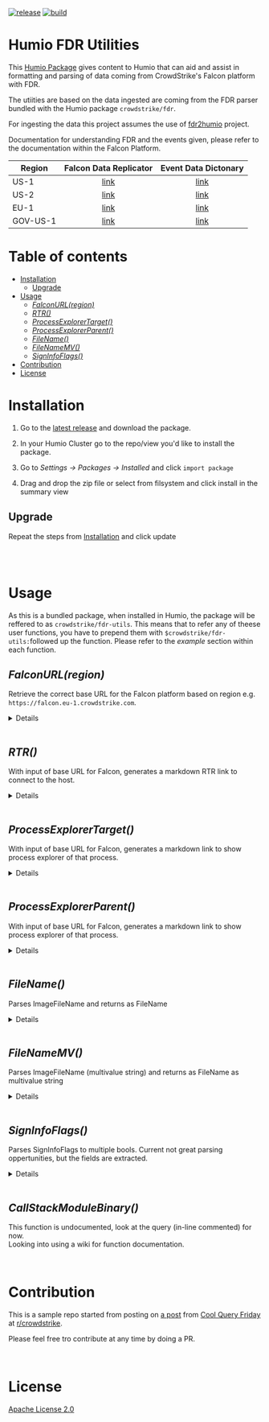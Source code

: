 [![release](https://github.com/kra-ts/humio-fdr-utils/actions/workflows/release.yml/badge.svg)](https://github.com/kra-ts/humio-fdr-utils/actions/workflows/release.yml)
[![build](https://github.com/kra-ts/humio-fdr-utils/actions/workflows/build.yml/badge.svg)](https://github.com/kra-ts/humio-fdr-utils/actions/workflows/build.yml)


# Humio FDR Utilities

This [Humio Package](https://docs.humio.com/docs/packages/)  gives content to Humio that can aid and assist in formatting and parsing of data coming from CrowdStrike's Falcon platform with FDR.

The utiities are based on the data ingested are coming from the FDR parser bundled with the Humio package `crowdstrike/fdr`.

For ingesting the data this project assumes the use of [fdr2humio](https://github.com/humio/fdr2humio) project.

Documentation for understanding FDR and the events given, please refer to the documentation within the Falcon Platform.

| Region   |                                  Falcon Data Replicator                                  |                                   Event Data Dictonary                                    |
|----------|:----------------------------------------------------------------------------------------:|:-----------------------------------------------------------------------------------------:|
| US-1     |      [link](https://falcon.crowdstrike.com/documentation/9/falcon-data-replicator)       |      [link](https://falcon.crowdstrike.com/documentation/26/events-data-dictionary)       |
| US-2     |    [link](https://falcon.us-2.crowdstrike.com/documentation/9/falcon-data-replicator)    |    [link](https://falcon.us-2.crowdstrike.com/documentation/26/events-data-dictionary)    |
| EU-1     |    [link](https://falcon.eu-1.crowdstrike.com/documentation/9/falcon-data-replicator)    |    [link](https://falcon.eu-1.crowdstrike.com/documentation/26/events-data-dictionary)    |
| GOV-US-1 | [link](https://falcon.laggar.gcw.crowdstrike.com/documentation/9/falcon-data-replicator) | [link](https://falcon.laggar.gcw.crowdstrike.com/documentation/26/events-data-dictionary) |

# Table of contents

* [Installation](#installation)
  * [Upgrade](#upgrade)
* [Usage](#usage)
  * [<em>FalconURL(region)</em>](#falconurlregion)
  * [<em>RTR()</em>](#rtr)
  * [<em>ProcessExplorerTarget()</em>](#processexplorertarget)
  * [<em>ProcessExplorerParent()</em>](#processexplorerparent)
  * [<em>FileName()</em>](#filename)
  * [<em>FileNameMV()</em>](#filenamemv)
  * [<em>SignInfoFlags()</em>](#signinfoflags)
* [Contribution](#contribution)
* [License](#license)

# Installation

1. Go to the [latest release](https://github.com/kra-ts/humio-fdr-utils/releases/latest) and download the package.

2. In your Humio Cluster go to the repo/view you'd like to install the package.

3. Go to _Settings -> Packages -> Installed_ and click `import package` 

4. Drag and drop the zip file or select from filsystem and click install in the summary view

## Upgrade

Repeat the steps from [Installation](#installation) and click update

<br /><br />

# Usage

As this is a bundled package, when installed in Humio, the package will be reffered to as `crowdstrike/fdr-utils`. This means that to refer any of theese user functions, you have to prepend them with `$crowdstrike/fdr-utils:`followed up the function. Please refer to the _example_ section within each function.

## _FalconURL(region)_

Retrieve the correct base URL for the Falcon platform based on region  e.g. `https://falcon.eu-1.crowdstrike.com`.

<details><summary>Details</summary><br />

**Parameters**:

| name     | type   | required | default | Description                                     |
| -------- | :----: | :------: | :-----: | ----------------------------------------------- |
| `region` | string | No       | `US-1`  | Regions defined `US-1` `US-2` `EU-1` `US-GOV-1` |  

<br />

**Outputs**:

| name            | return type | type   | Description                                                          |
|-----------------|-------------|--------|----------------------------------------------------------------------|
| `falcon.region` | field       | string | The region parameter in all-uppercase                                |
| `falcon.url`    | field       | string | Will return the url for the Falcon platform for the specified region |

<br />

**Example**:

```
$crowdstrike/fdr-utils:FalconURL(region=eu-1)
```

</details><br />


## _RTR()_

With input of base URL for Falcon, generates a markdown RTR link to connect to the host.

<details><summary>Details</summary><br />

**Inputs**:

| name         | input type | type   | Description                     |
|--------------|------------|--------|---------------------------------|
| `aid`        | field      | string | AID of the target agent         |
| `#cid`       | field      | string | CID of the target tenant        |
| `falcon.url` | field      | string | Base URL of the Falcon platform |

<br />

**Outputs**:

| name         | return type | type   | Description                                          |
|--------------|-------------|--------|------------------------------------------------------|
| `falcon.RTR` | field       | string | Markdown fomatted string that gives a link to do RTR |

<br />

**Example**:

```
#type="FDR" #event_simpleName != * ComputerName = * aid = *
| groupBy(["#cid", "aid"], function=selectLast(["ComputerName"]))
| $crowdstrike/fdr-utils:FalconURL(region=eu-1)
| $crowdstrike/fdr-utils:RTR()
| table([aid, ComputerName, falcon.RTR])
```

</details><br />

## _ProcessExplorerTarget()_

With input of base URL for Falcon, generates a markdown link to show process explorer of that process.

<details><summary>Details</summary><br />

**Inputs**:

| name              | input type | type   | Description                        |
|-------------------|------------|--------|------------------------------------|
| `TargetProcessId` | field      | string | TargetProcessId to create link for |
| `aid`             | field      | string | AID of the target agent            |
| `#cid`            | field      | string | CID of the target tenant           |
| `falcon.url`      | field      | string | Base URL of the Falcon platform    |

<br />

**Outputs**:

| name                             | return type | type   | Description                                               |
|----------------------------------|-------------|--------|-----------------------------------------------------------|
| `falcon.process_explorer_target` | field       | string | Markdown fomatted string linking to the target process ID |

<br />

**Example**:

```
#type="FDR" #event_simpleName=ProcessRollup2 TargetProcessId=* /admin/i (net.exe or net1.exe)
| groupBy(["#cid", "aid", "TargetProcessId"], function=selectLast(CommandLine))
| $crowdstrike/fdr-utils:FalconURL(region=eu-1)
| $crowdstrike/fdr-utils:ProcessExplorerTarget()
| drop([#cid, falcon.region, falcon.url])
```

</details><br />

## _ProcessExplorerParent()_

With input of base URL for Falcon, generates a markdown link to show process explorer of that process.

<details><summary>Details</summary><br />

 **Inputs**:

| name              | input type | type   | Description                        |
|-------------------|------------|--------|------------------------------------|
| `ParentProcessId` | field      | string | ParentProcessId to create link for |
| `aid`             | field      | string | AID of the target agent            |
| `#cid`            | field      | string | CID of the target tenant           |
| `falcon.url`      | field      | string | Base URL of the Falcon platform    |

<br />

**Outputs**:

| name                             | return type | type   | Description                                               |
|----------------------------------|-------------|--------|-----------------------------------------------------------|
| `falcon.process_explorer_parent` | field       | string | Markdown fomatted string linking to the parent process ID |

<br />

**Example**:

```
#type="FDR" #event_simpleName=ProcessRollup2 ParentProcessId=* /admin/i (net.exe or net1.exe)
| groupBy(["#cid", "aid", "ParentProcessId"], function=[collect(CommandLine, separator="\r"), count()])
| $crowdstrike/fdr-utils:FalconURL(region=eu-1)
| $crowdstrike/fdr-utils:ProcessExplorerParent()
| drop([#cid, falcon.region, falcon.url])
```

</details><br />

## _FileName()_

Parses ImageFileName and returns as FileName

<details><summary>Details</summary><br />

 **Inputs**:

| name            | input type | type   | Description                                                                                                             |
|-----------------|------------|--------|-------------------------------------------------------------------------------------------------------------------------|
| `ImageFileName` | field      | string | ImageFileName contains the path to exract FileName from, e.g.<br /> `\Device\HarddiskVolume4\Windows\System32\net1.exe` |
<br />

**Outputs**:

| name       | return type | type   | Description                                     |
|------------|-------------|--------|-------------------------------------------------|
| `FileName` | field       | string | FileName for the inputted path, e.g. `net1.exe` |

<br />

**Example**:

```
#type = FDR "#event_simpleName" = ProcessRollup2
| groupBy(["aid", "ParentProcessId"], function={$crowdstrike/fdr-utils:FileName() | collect(FileName)})
```

</details><br />

## _FileNameMV()_

Parses ImageFileName (multivalue string) and returns as FileName as multivalue string

<details><summary>Details</summary><br />

 **Inputs**:

| name            | input type | type   | Description                                                                                                                                                                |
|-----------------|------------|--------|----------------------------------------------------------------------------------------------------------------------------------------------------------------------------|
| `ImageFileName` | field      | string | ImageFileName contains the paths to exract FileNames from, e.g.<br /> `\Device\HarddiskVolume4\Windows\System32\net1.exe \Device\HarddiskVolume4\Windows\System32\net.exe` |

<br />

**Outputs**:

| name       | return type | type   | Description                                              |
|------------|-------------|--------|----------------------------------------------------------|
| `FileName` | field       | string | FileNames for the inputted path, e.g. `net1.exe net.exe` |

<br />

**Example**:

```
#type = FDR "#event_simpleName" = ProcessRollup2
| groupBy(["aid", "ParentProcessId"], function=[count(), {collect(ImageFileName)}])
| $crowdstrike/fdr-utils:FileNameMV()
| drop(ImageFileName)
```

</details><br />

## _SignInfoFlags()_

Parses SignInfoFlags to multiple bools. Current not great parsing oppertunities, but the fields are extracted.

<details><summary>Details</summary><br />

 **Inputs**:

| name            | input type | type   | Description                                                                                                                                                                |
|-----------------|------------|--------|----------------------------------------------------------------------------------------------------------------------------------------------------------------------------|
| `SignInfoFlags` | field      | string | decimal representation of hexadecimal flags for binaries, e.g. |

<br />

**Outputs**:

| name                              | return type | type | Description                                     |
|-----------------------------------|-------------|------|-------------------------------------------------|
| `falcon.sign.self_signed`         | field       | bool | SIGNATURE_FLAG_SELF_SIGNED (0x00000001)         |
| `falcon.sign.ms_signed`           | field       | bool | SIGNATURE_FLAG_MS_SIGNED (0x00000002)           |
| `falcon.sign.test_signed`         | field       | bool | SIGNATURE_FLAG_TEST_SIGNED (0x00000004)         |
| `falcon.sign.ms_cross_signed`     | field       | bool | SIGNATURE_FLAG_MS_CROSS_SIGNED (0x00000008)     |
| `falcon.sign.cat_signed`          | field       | bool | SIGNATURE_FLAG_CAT_SIGNED (0x00000010)          |
| `falcon.sign.drm_signed`          | field       | bool | SIGNATURE_FLAG_DRM_SIGNED (0x00000020)          |
| `falcon.sign.drm_test_signed`     | field       | bool | SIGNATURE_FLAG_DRM_TEST_SIGNED (0x00000040)     |
| `falcon.sign.ms_cat_signed`       | field       | bool | SIGNATURE_FLAG_MS_CAT_SIGNED (0x00000080)       |
| `falcon.sign.catalogs_reloaded`   | field       | bool | SIGNATURE_FLAG_CATALOGS_RELOADED (0x00000100)   |
| `falcon.sign.no_signature`        | field       | bool | SIGNATURE_FLAG_NO_SIGNATURE (0x00000200)        |
| `falcon.sign.invalid_sign_chain`  | field       | bool | SIGNATURE_FLAG_INVALID_SIGN_CHAIN (0x00000400)  |
| `falcon.sign.sign_hash_mismatch`  | field       | bool | SIGNATURE_FLAG_SIGN_HASH_MISMATCH (0x00000800)  |
| `falcon.sign.no_code_key_usage`   | field       | bool | SIGNATURE_FLAG_NO_CODE_KEY_USAGE (0x00001000)   |
| `falcon.sign.no_page_hashes`      | field       | bool | SIGNATURE_FLAG_NO_PAGE_HASHES (0x00002000)      |
| `falcon.sign.failed_cert_check`   | field       | bool | SIGNATURE_FLAG_FAILED_CERT_CHECK (0x00004000)   |
| `falcon.sign.no_embedded_cert`    | field       | bool | SIGNATURE_FLAG_NO_EMBEDDED_CERT (0x00008000)    |
| `falcon.sign.failed_copy_keys`    | field       | bool | SIGNATURE_FLAG_FAILED_COPY_KEYS (0x00010000)    |
| `falcon.sign.unknown_error`       | field       | bool | SIGNATURE_FLAG_UNKNOWN_ERROR (0x00020000)       |
| `falcon.sign.has_valid_signature` | field       | bool | SIGNATURE_FLAG_HAS_VALID_SIGNATURE (0x00040000) |
| `falcon.sign.embedded_signed`     | field       | bool | SIGNATURE_FLAG_EMBEDDED_SIGNED (0x00080000)     |
| `falcon.sign.3rd_party_root`      | field       | bool | SIGNATURE_FLAG_3RD_PARTY_ROOT (0x00100000)      |
| `falcon.sign.trusted_boot_root`   | field       | bool | SIGNATURE_FLAG_TRUSTED_BOOT_ROOT (0x00200000)   |
| `falcon.sign.uefi_root`           | field       | bool | SIGNATURE_FLAG_UEFI_ROOT (0x00400000)           |
| `falcon.sign.prs_win81_root`      | field       | bool | SIGNATURE_FLAG_PRS_WIN81_ROOT (0x00800000)      |
| `falcon.sign.flight_root`         | field       | bool | SIGNATURE_FLAG_FLIGHT_ROOT (0x01000000)         |
| `falcon.sign.apple_signed`        | field       | bool | SIGNATURE_FLAG_APPLE_SIGNED (0x02000000)        |
| `falcon.sign.esbcache`            | field       | bool | SIGNATURE_FLAG_ESBCACHE (0x04000000)            |
| `falcon.sign.no_cached_data`      | field       | bool | SIGNATURE_FLAG_NO_CACHED_DATA (0x08000000)      |


<br />

**Example**:

```
"#event_simpleName" = ProcessRollup2
| "System.Management.Automation.ni.dll"
| $crowdstrike/fdr-utils:FileName()
| $crowdstrike/fdr-utils:SignInfoFlags()
| falcon.sign.ms_signed = false
```

</details><br />

## _CallStackModuleBinary()_

This function is undocumented, look at the query (in-line commented) for now.  
Looking into using a wiki for function documentation.

<br />

# Contribution

This is a sample repo started from posting on [a post](https://www.reddit.com/r/crowdstrike/comments/ry6ma0/20220107_cool_query_friday_adding_process/) from [Cool Query Friday](https://www.reddit.com/r/crowdstrike/collection/8016c539-c284-442c-9726-6bc05053d7a9/) at [r/crowdstrike](https://www.reddit.com/r/crowdstrike/).

Please feel free tro contribute at any time by doing a PR.

<br />

# License

[Apache License 2.0](/LICENSE)